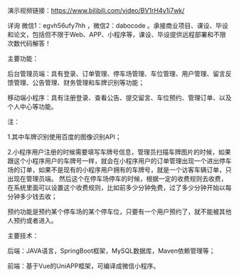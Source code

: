 演示视频链接：https://www.bilibili.com/video/BV1rH4y1j7wk/

详询 微信1：egvh56ufy7hh ，微信2：dabocode  。承接商业项目、课设、毕设和论文，包括但不限于Web、APP、小程序等，课设、毕设提供远程部署和不限次数代码解答！

主要功能：

后台管理员端：具有登录、订单管理、停车场管理、车位管理、用户管理、留言反馈管理、公告管理、财务管理和车牌识别等功能；

移动端小程序：具有注册登录、查看公告、提交留言、车位预约、管理订单、以及个人中心等功能。

注：

1.其中车牌识别使用百度的图像识别API；

2.小程序用户注册的时候需要填写车牌号信息，管理员扫描车牌图片的时候，如果跟这个小程序用户的车牌号一样，就会在小程序用户的订单管理出现一个进出停车场的订单，如果不是现有的小程序用户拥有的车牌号，就是一个访客车辆订单，只出现在管理员端。
然后这个在停车场停车的时候，根据一定的收费规则去收费，在系统里面可以设置这个收费规则，比如前多少分钟免费，过了多少分钟开始以每分钟多少钱去收；

预约功能是预约某个停车场的某个停车位，只要有一个用户预约了，就不能被其他人预约或者进入。

主要技术：

后端：JAVA语言，SpringBoot框架，MySQL数据库，Maven依赖管理等；

前端：基于Vue的UniAPP框架，可编译成微信小程序。
